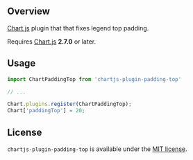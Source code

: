## Overview

[Chart.js](http://www.chartjs.org/) plugin that that fixes legend top padding.

Requires [Chart.js](https://github.com/chartjs/Chart.js/releases) **2.7.0** or later.

## Usage
```ts
import ChartPaddingTop from 'chartjs-plugin-padding-top'

// ...

Chart.plugins.register(ChartPaddingTop);
Chart['paddingTop'] = 20;
```

## License

`chartjs-plugin-padding-top` is available under the [MIT license](LICENSE.md).
